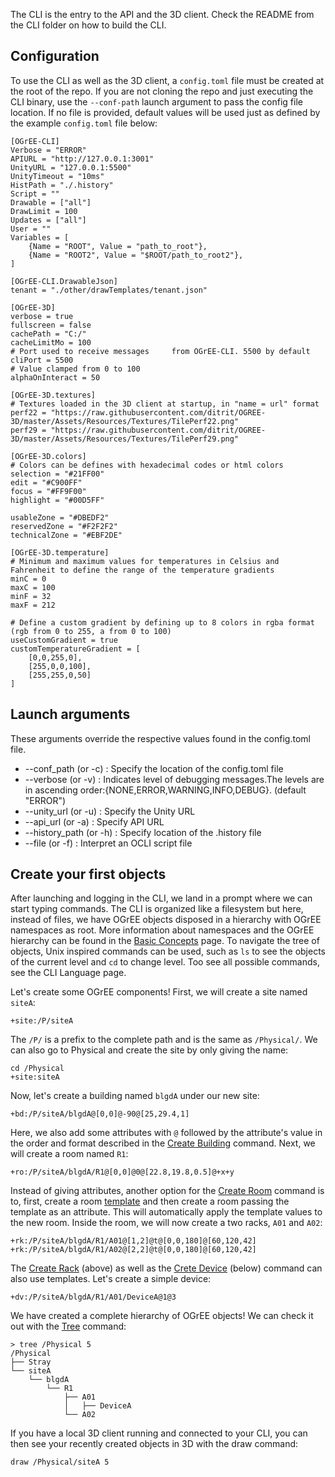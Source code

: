 The CLI is the entry to the API and the 3D client. Check the README from the CLI folder on how to build the CLI.

## Configuration
To use the CLI as well as the 3D client, a `config.toml` file must be created at the root of the repo. If you are not cloning the repo and just executing the CLI binary, use the `--conf-path` launch argument to pass the config file location. If no file is provided, default values will be used just as defined by the example `config.toml` file below:

```
[OGrEE-CLI]
Verbose = "ERROR"
APIURL = "http://127.0.0.1:3001"
UnityURL = "127.0.0.1:5500"
UnityTimeout = "10ms"
HistPath = "./.history"
Script = ""
Drawable = ["all"]
DrawLimit = 100
Updates = ["all"]
User = ""
Variables = [
    {Name = "ROOT", Value = "path_to_root"},
    {Name = "ROOT2", Value = "$ROOT/path_to_root2"},
]

[OGrEE-CLI.DrawableJson]
tenant = "./other/drawTemplates/tenant.json"

[OGrEE-3D]
verbose = true
fullscreen = false
cachePath = "C:/"
cacheLimitMo = 100
# Port used to receive messages     from OGrEE-CLI. 5500 by default
cliPort = 5500
# Value clamped from 0 to 100
alphaOnInteract = 50

[OGrEE-3D.textures]
# Textures loaded in the 3D client at startup, in "name = url" format
perf22 = "https://raw.githubusercontent.com/ditrit/OGREE-3D/master/Assets/Resources/Textures/TilePerf22.png"
perf29 = "https://raw.githubusercontent.com/ditrit/OGREE-3D/master/Assets/Resources/Textures/TilePerf29.png"

[OGrEE-3D.colors]
# Colors can be defines with hexadecimal codes or html colors
selection = "#21FF00"
edit = "#C900FF"
focus = "#FF9F00"
highlight = "#00D5FF"

usableZone = "#DBEDF2"
reservedZone = "#F2F2F2"
technicalZone = "#EBF2DE"

[OGrEE-3D.temperature]
# Minimum and maximum values for temperatures in Celsius and Fahrenheit to define the range of the temperature gradients
minC = 0
maxC = 100
minF = 32
maxF = 212

# Define a custom gradient by defining up to 8 colors in rgba format (rgb from 0 to 255, a from 0 to 100)
useCustomGradient = true
customTemperatureGradient = [
    [0,0,255,0],
    [255,0,0,100],
    [255,255,0,50]
]
```

## Launch arguments
These arguments override the respective values found in the config.toml file.

* --conf_path (or -c) : Specify the location of the config.toml file
* --verbose (or -v) : Indicates level of debugging messages.The levels are in ascending order:{NONE,ERROR,WARNING,INFO,DEBUG}. (default "ERROR")
* --unity_url (or -u) : Specify the Unity URL
* --api_url (or -a) : Specify API URL
* --history_path (or -h) : Specify location of the .history file
* --file (or -f) : Interpret an OCLI script file

## Create your first objects

After launching and logging in the CLI, we land in a prompt where we can start typing commands. The CLI is organized like a filesystem but here, instead of files, we have OGrEE objects disposed in a hierarchy with OGrEE namespaces as root. More information about namespaces and the OGrEE hierarchy can be found in the [Basic Concepts](https://github.com/ditrit/OGrEE-Core/wiki/%F0%9F%93%97-%5BUser-Guide%5D-Basic-Concepts) page. To navigate the tree of objects, Unix inspired commands can be used, such as `ls` to see the objects of the current level and `cd` to change level. Too see all possible commands, see the CLI Language page.

Let's create some OGrEE components! First, we will create a site named `siteA`:
```
+site:/P/siteA
```

The `/P/` is a prefix to the complete path and is the same as `/Physical/`. We can also go to Physical and create the site by only giving the name:
```
cd /Physical
+site:siteA
```
Now, let's create a building named `blgdA` under our new site:

```
+bd:/P/siteA/blgdA@[0,0]@-90@[25,29.4,1]
```
Here, we also add some attributes with `@` followed by the attribute's value in the order and format described in the [Create Building](https://github.com/ditrit/OGrEE-Core/wiki/%F0%9F%93%97-%5BUser-Guide%5D-CLI-%E2%80%90-Language#create-a-building) command. 
Next, we will create a room named `R1`:
```
+ro:/P/siteA/blgdA/R1@[0,0]@0@[22.8,19.8,0.5]@+x+y
```
Instead of giving attributes, another option for the [Create Room](https://github.com/ditrit/OGrEE-Core/wiki/%F0%9F%93%97-%5BUser-Guide%5D-CLI-%E2%80%90-Language#create-a-room) command is to, first, create a room [template](https://github.com/ditrit/OGrEE-Core/wiki/%F0%9F%93%97-%5BUser-Guide%5D-API-%E2%80%90-JSON-templates-definitions) and then create a room passing the template as an attribute. This will automatically apply the template values to the new room.
Inside the room, we will now create a two racks, `A01` and `A02`:
```
+rk:/P/siteA/blgdA/R1/A01@[1,2]@t@[0,0,180]@[60,120,42]
+rk:/P/siteA/blgdA/R1/A02@[2,2]@t@[0,0,180]@[60,120,42]
```
The [Create Rack](https://github.com/ditrit/OGrEE-Core/wiki/%F0%9F%93%97-%5BUser-Guide%5D-CLI-%E2%80%90-Language#create-a-rack) (above) as well as the [Crete Device](https://github.com/ditrit/OGrEE-Core/wiki/%F0%9F%93%97-%5BUser-Guide%5D-CLI-%E2%80%90-Language#create-a-device) (below) command can also use templates. Let's create a simple device:
```
+dv:/P/siteA/blgdA/R1/A01/DeviceA@1@3
```
We have created a complete hierarchy of OGrEE objects! We can check it out with the [Tree](https://github.com/ditrit/OGrEE-Core/wiki/%F0%9F%93%97-%5BUser-Guide%5D-CLI-%E2%80%90-Language#tree) command:
```
> tree /Physical 5
/Physical
├── Stray
└── siteA
    └── blgdA
        └── R1
            ├── A01
            │   ├── DeviceA
            └── A02
```
If you have a local 3D client running and connected to your CLI, you can then see your recently created objects in 3D with the draw command:
```
draw /Physical/siteA 5
```